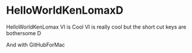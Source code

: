 # HelloWorldKenLomaxD
HelloWorldKenLomax
VI is Cool
VI is really cool but the short cut keys are bothersome
D


And with GitHubForMac

